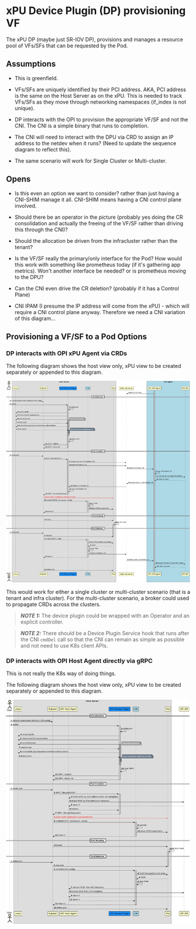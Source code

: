 # xPU Device Plugin (DP) provisioning VF

The xPU DP (maybe just SR-IOV DP), provisions and manages a resource pool
of VFs/SFs that can be requested by the Pod.

## Assumptions

- This is greenfield.

- VFs/SFs are uniquely identified by their PCI address. AKA, PCI address is the same on the Host Server as on the xPU. This is needed to track VFs/SFs as they move through networking namespaces (if_index is not unique).

- DP interacts with the OPI to provision the appropriate VF/SF and not the CNI. The CNI is a simple binary that runs to completion.

- The CNI will need to interact with the DPU via CRD to assign an IP address to the netdev when it runs? (Need to update the sequence diagram to reflect this).

- The same scenario will work for Single Cluster or Multi-cluster.

## Opens

- Is this even an option we want to consider? rather than just having a CNI-SHIM manage it all. CNI-SHIM means having a CNI control plane involved.

- Should there be an operator in the picture (probably yes doing the CR consolidation and actually the freeing of the VF/SF rather than driving this through the CNI)?

- Should the allocation be driven from the infracluster rather than the tenant?

- Is the VF/SF really the primary/only interface for the Pod? How would this work with something like prometheus today (if it's gathering app metrics). Won't another interface be needed? or is prometheus moving to the DPU?

- Can the CNI even drive the CR deletion? (probably if it has a Control Plane)

- CNI IPAM (I presume the IP address will come from the xPU) - which will require a CNI control plane anyway. Therefore we need a CNI variation of this diagram...

## Provisioning a VF/SF to a Pod Options

### DP interacts with OPI xPU Agent via CRDs

The following diagram shows the host view only, xPU view to be created separately or appended to this diagram.

![device-plugin-cr](./images/device-plugin-cr.png)

This would work for either a single cluster or multi-cluster scenario (that is
a tenant and infra cluster). For the multi-cluster scenario, a broker could used
to propagate CRDs across the clusters.

> **_NOTE 1:_** The device plugin could be wrapped with an Operator and an explicit controller.

> **_NOTE 2:_** There should be a Device Plugin Service hook that runs after the CNI `cmdDel` call so that the CNI can remain as simple as possible and not need to use K8s client APIs.

### DP interacts with OPI Host Agent directly via gRPC

This is not really the K8s way of doing things.

The following diagram shows the host view only, xPU view to be created separately or appended to this diagram.

![device-plugin-cr](./images/device-plugin.png)
